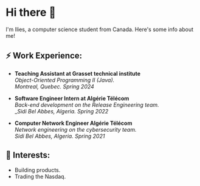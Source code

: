 # Hi there 👋  
I'm Ilies, a computer science student from Canada. Here's some info about me!

## ⚡ Work Experience:

- **Teaching Assistant at Grasset technical institute**  
  *Object-Oriented Programming II (Java).*  
  _Montreal, Quebec. Spring 2024_

- **Software Engineer Intern at Algérie Télécom**  
  *Back-end development on the Release Engineering team.*  
  __Sidi Bel Abbes, Algeria. Spring 2022_

- **Computer Network Engineer Algérie Télécom**  
  *Network engineering on the cybersecurity team.*  
  _Sidi Bel Abbes, Algeria. Spring 2021_

## 🌱 Interests:

- Building products.
- Trading the Nasdaq.


<!---
ilyeshr2/ilyeshr2 is a ✨ special ✨ repository because its `README.md` (this file) appears on your GitHub profile.
You can click the Preview link to take a look at your changes.
--->
